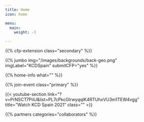 ```yaml
---
title: Home
icon: home

menu:
  main:
    weight: -1

---
```


{{% cfp-extension class="secondary" %}}

<!-- ... -->

{{% jumbo img="/images/backgrounds/back-geo.png" imgLabel="KCDSpain" submitCFP="yes" %}}

<!--
{{/* home-info what="Participants:30,Days:3,Sessions:36,Parallel Tracks:2" class="primary" */}}
-->
{{% home-info what="" %}}

<!--

{{/* home-speakers */}}
## Featured Speakers

{{< button-link label="Submit a presentation"
                url="https://kcd.smapply.io/prog/kcd_spain_2022_cfp/"
                icon="cfp" >}}

{{< button-link label="See all speakers"
                url="./speakers"
                icon="right" >}}

{{/* /home-speakers */}}

-->

<!-- ... -->

{{% join-event  class="primary" %}}

<!-- ... -->

{{< youtube-section link="?v=PrNSCT7PiiU&list=PL7cPkcGlrwyqqlK4RTUhxVU3m1TEW4vgg" title="Watch KCD Spain 2021" class="" >}}

<!-- ... -->

{{% partners categories="collaborators" %}}
